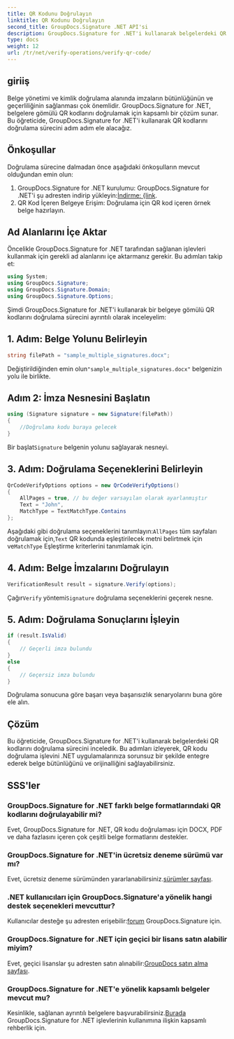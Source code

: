 ```yaml
---
title: QR Kodunu Doğrulayın
linktitle: QR Kodunu Doğrulayın
second_title: GroupDocs.Signature .NET API'si
description: GroupDocs.Signature for .NET'i kullanarak belgelerdeki QR kodlarını nasıl doğrulayacağınızı öğrenin. Adım adım kılavuzla kapsamlı eğitim.
type: docs
weight: 12
url: /tr/net/verify-operations/verify-qr-code/
---
```

## giriiş
Belge yönetimi ve kimlik doğrulama alanında imzaların bütünlüğünün ve geçerliliğinin sağlanması çok önemlidir. GroupDocs.Signature for .NET, belgelere gömülü QR kodlarını doğrulamak için kapsamlı bir çözüm sunar. Bu öğreticide, GroupDocs.Signature for .NET'i kullanarak QR kodlarını doğrulama sürecini adım adım ele alacağız.
## Önkoşullar
Doğrulama sürecine dalmadan önce aşağıdaki önkoşulların mevcut olduğundan emin olun:
1.  GroupDocs.Signature for .NET kurulumu: GroupDocs.Signature for .NET'i şu adresten indirip yükleyin:[İndirme: {link](https://releases.groupdocs.com/signature/net/).
2. QR Kod İçeren Belgeye Erişim: Doğrulama için QR kod içeren örnek belge hazırlayın. 

## Ad Alanlarını İçe Aktar
Öncelikle GroupDocs.Signature for .NET tarafından sağlanan işlevleri kullanmak için gerekli ad alanlarını içe aktarmanız gerekir. Bu adımları takip et:

```csharp
using System;
using GroupDocs.Signature;
using GroupDocs.Signature.Domain;
using GroupDocs.Signature.Options;
```


Şimdi GroupDocs.Signature for .NET'i kullanarak bir belgeye gömülü QR kodlarını doğrulama sürecini ayrıntılı olarak inceleyelim:
## 1. Adım: Belge Yolunu Belirleyin
```csharp
string filePath = "sample_multiple_signatures.docx";
```
 Değiştirildiğinden emin olun`"sample_multiple_signatures.docx"` belgenizin yolu ile birlikte.
## Adım 2: İmza Nesnesini Başlatın
```csharp
using (Signature signature = new Signature(filePath))
{
    //Doğrulama kodu buraya gelecek
}
```
 Bir başlat`Signature` belgenin yolunu sağlayarak nesneyi.
## 3. Adım: Doğrulama Seçeneklerini Belirleyin
```csharp
QrCodeVerifyOptions options = new QrCodeVerifyOptions()
{
    AllPages = true, // bu değer varsayılan olarak ayarlanmıştır
    Text = "John",
    MatchType = TextMatchType.Contains
};
```
 Aşağıdaki gibi doğrulama seçeneklerini tanımlayın:`AllPages` tüm sayfaları doğrulamak için,`Text` QR kodunda eşleştirilecek metni belirtmek için ve`MatchType` Eşleştirme kriterlerini tanımlamak için.
## 4. Adım: Belge İmzalarını Doğrulayın
```csharp
VerificationResult result = signature.Verify(options);
```
 Çağır`Verify` yöntemi`Signature` doğrulama seçeneklerini geçerek nesne.
## 5. Adım: Doğrulama Sonuçlarını İşleyin
```csharp
if (result.IsValid)
{
    // Geçerli imza bulundu
}
else
{
    // Geçersiz imza bulundu
}
```
Doğrulama sonucuna göre başarı veya başarısızlık senaryolarını buna göre ele alın.

## Çözüm
Bu öğreticide, GroupDocs.Signature for .NET'i kullanarak belgelerdeki QR kodlarını doğrulama sürecini inceledik. Bu adımları izleyerek, QR kodu doğrulama işlevini .NET uygulamalarınıza sorunsuz bir şekilde entegre ederek belge bütünlüğünü ve orijinalliğini sağlayabilirsiniz.
## SSS'ler
### GroupDocs.Signature for .NET farklı belge formatlarındaki QR kodlarını doğrulayabilir mi?
Evet, GroupDocs.Signature for .NET, QR kodu doğrulaması için DOCX, PDF ve daha fazlasını içeren çok çeşitli belge formatlarını destekler.
### GroupDocs.Signature for .NET'in ücretsiz deneme sürümü var mı?
 Evet, ücretsiz deneme sürümünden yararlanabilirsiniz.[sürümler sayfası](https://releases.groupdocs.com/).
### .NET kullanıcıları için GroupDocs.Signature'a yönelik hangi destek seçenekleri mevcuttur?
 Kullanıcılar desteğe şu adresten erişebilir:[forum](https://forum.groupdocs.com/c/signature/13) GroupDocs.Signature için.
### GroupDocs.Signature for .NET için geçici bir lisans satın alabilir miyim?
 Evet, geçici lisanslar şu adresten satın alınabilir:[GroupDocs satın alma sayfası](https://purchase.groupdocs.com/temporary-license/).
### GroupDocs.Signature for .NET'e yönelik kapsamlı belgeler mevcut mu?
 Kesinlikle, sağlanan ayrıntılı belgelere başvurabilirsiniz.[Burada](https://reference.groupdocs.com/signature/net/) GroupDocs.Signature for .NET işlevlerinin kullanımına ilişkin kapsamlı rehberlik için.